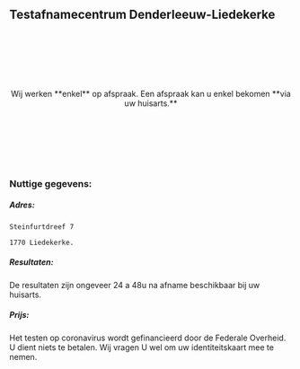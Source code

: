 ## Testafnamecentrum Denderleeuw-Liedekerke

<br>
<br>
<br>
<br>
<br>
<br>
<center>Wij werken **enkel** op afspraak. Een afspraak kan u enkel bekomen **via uw huisarts.**</center>
<br>
<br>
<br>
<br>
<br>
<br>







### Nuttige gegevens:

##### Adres:

`Steinfurtdreef 7`

`1770 Liedekerke.`

##### Resultaten:

De resultaten zijn ongeveer 24 a 48u na afname beschikbaar bij uw huisarts.

##### Prijs:

Het testen op coronavirus wordt gefinancieerd door de Federale Overheid. U dient niets te betalen.
Wij vragen U wel om uw identiteitskaart mee te nemen.
